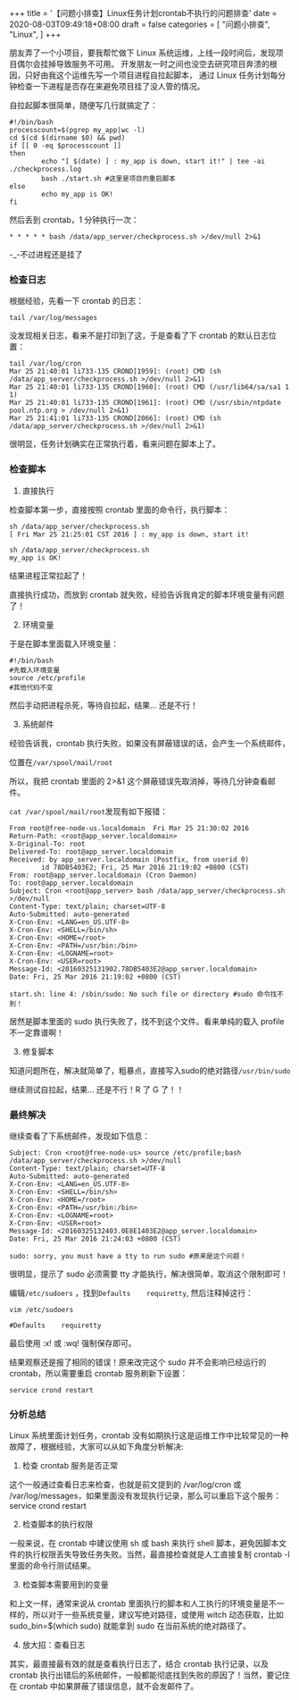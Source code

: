 +++
title = '【问题小排查】Linux任务计划crontab不执行的问题排查'
date = 2020-08-03T09:49:18+08:00
draft = false
categories = [
    "问题小排查",
    "Linux",
]
+++

朋友弄了一个小项目，要我帮忙做下 Linux 系统运维，上线一段时间后，发现项目偶尔会挂掉导致服务不可用。
开发朋友一时之间也没空去研究项目奔溃的根因，只好由我这个运维先写一个项目进程自拉起脚本，
通过 Linux 任务计划每分钟检查一下进程是否存在来避免项目挂了没人管的情况。

自拉起脚本很简单，随便写几行就搞定了：
```shell
#!/bin/bash
processcount=$(pgrep my_app|wc -l)
cd $(cd $(dirname $0) && pwd)
if [[ 0 -eq $processcount ]]
then
        echo "[ $(date) ] : my_app is down, start it!" | tee -ai ./checkprocess.log
        bash ./start.sh #这里是项目的重启脚本
else
        echo my_app is OK!
fi
```

然后丢到 crontab，1 分钟执行一次：
```shell
* * * * * bash /data/app_server/checkprocess.sh >/dev/null 2>&1
```
-_-不过进程还是挂了
<!--more-->

### 检查日志

根据经验，先看一下 crontab 的日志：
```shell
tail /var/log/messages
```

没发现相关日志，看来不是打印到了这，于是查看了下 crontab 的默认日志位置：
```shell
tail /var/log/cron
Mar 25 21:40:01 li733-135 CROND[1959]: (root) CMD (sh /data/app_server/checkprocess.sh >/dev/null 2>&1)
Mar 25 21:40:01 li733-135 CROND[1960]: (root) CMD (/usr/lib64/sa/sa1 1 1)
Mar 25 21:40:01 li733-135 CROND[1961]: (root) CMD (/usr/sbin/ntpdate pool.ntp.org > /dev/null 2>&1)
Mar 25 21:41:01 li733-135 CROND[2066]: (root) CMD (sh /data/app_server/checkprocess.sh >/dev/null 2>&1)
```
很明显，任务计划确实在正常执行着，看来问题在脚本上了。

### 检查脚本

1. 直接执行

检查脚本第一步，直接按照 crontab 里面的命令行，执行脚本：
```shell
sh /data/app_server/checkprocess.sh
[ Fri Mar 25 21:25:01 CST 2016 ] : my_app is down, start it!
 
sh /data/app_server/checkprocess.sh
my_app is OK!
```
结果进程正常拉起了！

直接执行成功，而放到 crontab 就失败，经验告诉我肯定的脚本环境变量有问题了！

2. 环境变量

于是在脚本里面载入环境变量：
```shell
#!/bin/bash
#先载入环境变量
source /etc/profile
#其他代码不变
```
然后手动把进程杀死，等待自拉起，结果... 还是不行！

3. 系统邮件

经验告诉我，crontab 执行失败，如果没有屏蔽错误的话，会产生一个系统邮件，

位置在`/var/spool/mail/root`

所以，我把 crontab 里面的 2>&1 这个屏蔽错误先取消掉，等待几分钟查看邮件。

`cat /var/spool/mail/root`发现有如下报错：

```shell
From root@free-node-us.localdomain  Fri Mar 25 21:30:02 2016
Return-Path: <root@app_server.localdomain>
X-Original-To: root
Delivered-To: root@app_server.localdomain
Received: by app_server.localdomain (Postfix, from userid 0)
        id 78DB5403E2; Fri, 25 Mar 2016 21:19:02 +0800 (CST)
From: root@app_server.localdomain (Cron Daemon)
To: root@app_server.localdomain
Subject: Cron <root@app_server> bash /data/app_server/checkprocess.sh >/dev/null
Content-Type: text/plain; charset=UTF-8
Auto-Submitted: auto-generated
X-Cron-Env: <LANG=en_US.UTF-8>
X-Cron-Env: <SHELL=/bin/sh>
X-Cron-Env: <HOME=/root>
X-Cron-Env: <PATH=/usr/bin:/bin>
X-Cron-Env: <LOGNAME=root>
X-Cron-Env: <USER=root>
Message-Id: <20160325131902.78DB5403E2@app_server.localdomain>
Date: Fri, 25 Mar 2016 21:19:02 +0800 (CST)
 
start.sh: line 4: /sbin/sudo: No such file or directory #sudo 命令找不到！
```

居然是脚本里面的 sudo 执行失败了，找不到这个文件。看来单纯的载入 profile 不一定靠谱啊！

3. 修复脚本

知道问题所在，解决就简单了，粗暴点，直接写入sudo的绝对路径`/usr/bin/sudo`

继续测试自拉起，结果... 还是不行！R 了 G 了！！

### 最终解决

继续查看了下系统邮件，发现如下信息：

```shell
Subject: Cron <root@free-node-us> source /etc/profile;bash /data/app_server/checkprocess.sh >/dev/null
Content-Type: text/plain; charset=UTF-8
Auto-Submitted: auto-generated
X-Cron-Env: <LANG=en_US.UTF-8>
X-Cron-Env: <SHELL=/bin/sh>
X-Cron-Env: <HOME=/root>
X-Cron-Env: <PATH=/usr/bin:/bin>
X-Cron-Env: <LOGNAME=root>
X-Cron-Env: <USER=root>
Message-Id: <20160325132403.0E8E1403E2@app_server.localdomain>
Date: Fri, 25 Mar 2016 21:24:03 +0800 (CST)
 
sudo: sorry, you must have a tty to run sudo #原来是这个问题！
```

很明显，提示了 sudo 必须需要 tty 才能执行，解决很简单，取消这个限制即可！

编辑`/etc/sudoers` ，找到`Defaults    requiretty`, 然后注释掉这行：
```shell
vim /etc/sudoers
 
#Defaults    requiretty
```
最后使用 :x! 或 :wq! 强制保存即可。

结果观察还是报了相同的错误！原来改完这个 sudo 并不会影响已经运行的 crontab，所以需要重启 crontab 服务刷新下设置：
```shell
service crond restart
```

### 分析总结

Linux 系统里面计划任务，crontab 没有如期执行这是运维工作中比较常见的一种故障了，根据经验，大家可以从如下角度分析解决:

1. 检查 crontab 服务是否正常

这个一般通过查看日志来检查，也就是前文提到的 /var/log/cron 或 /var/log/messages，如果里面没有发现执行记录，那么可以重启下这个服务：service crond restart

2. 检查脚本的执行权限

一般来说，在 crontab 中建议使用 sh 或 bash 来执行 shell 脚本，避免因脚本文件的执行权限丢失导致任务失败。当然，最直接检查就是人工直接复制 crontab -l 里面的命令行测试结果。

3. 检查脚本需要用到的变量

和上文一样，通常来说从 crontab 里面执行的脚本和人工执行的环境变量是不一样的，所以对于一些系统变量，建议写绝对路径，或使用 witch 动态获取，比如  sudo_bin=$(which sudo) 就能拿到 sudo 在当前系统的绝对路径了。

4. 放大招：查看日志

其实，最直接最有效的就是查看执行日志了，结合 crontab 执行记录，以及 crontab 执行出错后的系统邮件，一般都能彻底找到失败的原因了！当然，要记住在 crontab 中如果屏蔽了错误信息，就不会发邮件了。